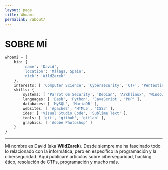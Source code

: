 ```yaml
---
layout: page
title: Whoami
permalink: /about/
---
```


# SOBRE MÍ

```python
whoami = {
    bio: {
        'name': 'David', 
        'location': 'Málaga, Spain', 
        'nick': 'WildZarek'
    },
    interests: [ 'Computer Science', 'Cybersecurity', 'CTF', 'Pentesting', 'Programming' ],
    skills: {
        systems: [ 'Parrot OS Security', 'Debian', 'Archlinux', 'Windows 10' ],
        languages: [ 'Bash', 'Python', 'JavaScript', 'PHP' ],
        databases: [ 'MySQL', 'MariaDB' ],
        websites: [ 'Apache2', 'HTML5', 'CSS3' ],
        ides: [ 'Visual Studio Code', 'Sublime Text' ],
        tools: [ 'git', 'github', 'gitlab' ],
        graphics: [ 'Adobe Photoshop' ]
    }
}
```

********************************************************************************************

Mi nombre es David (aka **WildZarek**). Desde siempre me ha fascinado todo lo relacionado con la informática, pero en específico la programación y la ciberseguridad. Aquí publicaré artículos sobre ciberseguridad, hacking ético, resolución de CTFs, programación y mucho más.